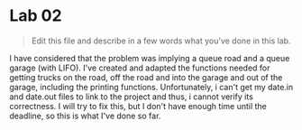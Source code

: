 # Lab 02

> Edit this file and describe in a few words what you've done in this lab.

I have considered that the problem was implying a queue road and a queue garage (with LIFO). 
I've created and adapted the functions needed for getting trucks on the road, off the road and into the garage and out of the garage, including the printing functions.
Unfortunately, i can't get my date.in and date.out files to link to the project and thus, i cannot verify its correctness.
I will try to fix this, but I don't have enough time until the deadline, so this is what I've done so far.
